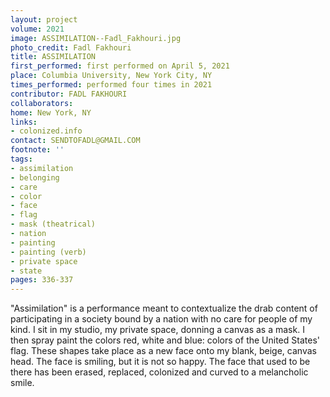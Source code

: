 ```yaml
---
layout: project
volume: 2021
image: ASSIMILATION--Fadl_Fakhouri.jpg
photo_credit: Fadl Fakhouri
title: ASSIMILATION
first_performed: first performed on April 5, 2021
place: Columbia University, New York City, NY
times_performed: performed four times in 2021
contributor: FADL FAKHOURI
collaborators:
home: New York, NY
links:
- colonized.info
contact: SENDTOFADL@GMAIL.COM
footnote: ''
tags:
- assimilation
- belonging
- care
- color
- face
- flag
- mask (theatrical)
- nation
- painting
- painting (verb)
- private space
- state
pages: 336-337
---
```


"Assimilation" is a performance meant to contextualize the drab content of participating in a society bound by a nation with no care for people of my kind. I sit in my studio, my private space, donning a canvas as a mask. I then spray paint the colors red, white and blue: colors of the United States' flag. These shapes take place as a new face onto my blank, beige, canvas head. The face is smiling, but it is not so happy. The face that used to be there has been erased, replaced, colonized and curved to a melancholic smile.
